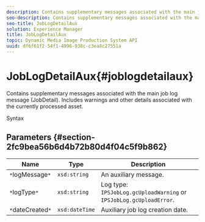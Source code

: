 ```yaml
---
description: Contains supplementary messages associated with the main job log message (JobDetail). Includes warnings and other details associated with the currently processed asset.
seo-description: Contains supplementary messages associated with the main job log message (JobDetail). Includes warnings and other details associated with the currently processed asset.
seo-title: JobLogDetailAux
solution: Experience Manager
title: JobLogDetailAux
topic: Dynamic Media Image Production System API
uuid: df6f61f2-54f1-4996-938c-c3ea8c27551a
---
```


# JobLogDetailAux{#joblogdetailaux}

Contains supplementary messages associated with the main job log message (JobDetail). Includes warnings and other details associated with the currently processed asset.

 Syntax 

## Parameters {#section-2fc9bea56b6d4b72b80d4f04c5f9b862}

|  Name  | Type  | Description  |
|---|---|---|
|  `*`logMessage`*`  | `xsd:string`  | An auxiliary message.  |
|  `*`logType`*`  | `xsd:string`  |Log type: `IPSJobLog.gcUploadWarning` or `IPSJobLog.gcUploadError`.  |
|  `*`dateCreated`*`  | `xsd:dateTime`  | Auxiliary job log creation date.  |

